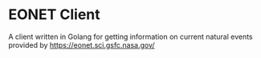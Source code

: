 # EONET Client
A client written in Golang for getting information on current natural events provided by https://eonet.sci.gsfc.nasa.gov/
